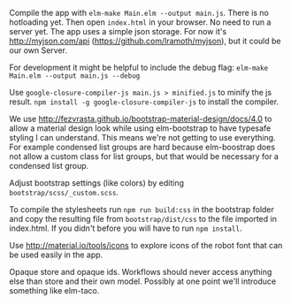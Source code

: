 Compile the app with `elm-make Main.elm --output main.js`. There is no
hotloading yet. Then open `index.html` in your browser. No need to run a server
yet. The app uses a simple json storage. For now it's http://myjson.com/api (https://github.com/lramoth/myjson), but it could be our own Server.

For development it might be helpful to include the debug flag:
`elm-make Main.elm --output main.js --debug`


Use `google-closure-compiler-js main.js > minified.js` to minify the js result.
`npm install -g google-closure-compiler-js` to install the compiler.

We use http://fezvrasta.github.io/bootstrap-material-design/docs/4.0 to allow
a material design look while using elm-bootstrap to have typesafe styling I can
understand. This means we're not getting to use everything. For example
condensed list groups are hard because elm-boostrap does not allow a custom
class for list groups, but that would be necessary for a condensed list group.

Adjust bootstrap settings (like colors) by editing `bootstrap/scss/_custom.scss`.

To compile the stylesheets run `npm run build:css` in the bootstrap folder and
copy the resulting file from `bootstrap/dist/css` to the file imported in
index.html. If you didn't before you will have to run `npm install`.

Use http://material.io/tools/icons to explore icons of the robot font that can be used
easily in the app.

Opaque store and opaque ids. Workflows should never access anything else than store and their own model.
Possibly at one point we'll introduce something like elm-taco.
